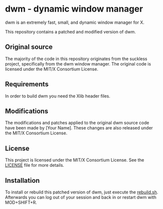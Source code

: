 # dwm - dynamic window manager
dwm is an extremely fast, small, and dynamic window manager for X.

This repository contains a patched and modified version of dwm.

## Original source
The majority of the code in this repository originates from the suckless project, specifically from the dwm window manager. The original code is licensed under the MIT/X Consortium License.

Requirements
------------
In order to build dwm you need the Xlib header files.

## Modifications

The modifications and patches applied to the original dwm source code have been made by [Your Name]. These changes are also released under the MIT/X Consortium License.

## License

This project is licensed under the MIT/X Consortium License. See the [LICENSE](LICENSE) file for more details.

## Installation

To install or rebuild this patched version of dwm, just execute the [rebuild.sh](rebuild.sh). 
Afterwards you can log out of your session and back in or restart dwm with MOD+SHIFT+R.

